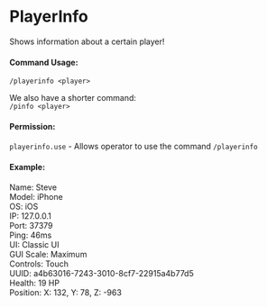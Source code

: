 # PlayerInfo
Shows information about a certain player!

#### Command Usage:
`/playerinfo <player>`

We also have a shorter command:\
`/pinfo <player>`

#### Permission:
`playerinfo.use` - Allows operator to use the command `/playerinfo`

#### Example:

Name: Steve\
Model: iPhone\
OS: iOS\
IP: 127.0.0.1\
Port: 37379\
Ping: 46ms\
UI: Classic UI\
GUI Scale: Maximum\
Controls: Touch\
UUID: a4b63016-7243-3010-8cf7-22915a4b77d5\
Health: 19 HP\
Position: X: 132, Y: 78, Z: -963
